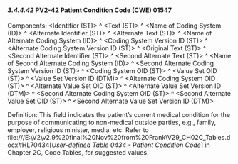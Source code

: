 #### *3.4.4.42* PV2-42 Patient Condition Code (CWE) 01547

Components: &lt;Identifier (ST)> ^ &lt;Text (ST)> ^ &lt;Name of Coding System (ID)> ^ &lt;Alternate Identifier (ST)> ^ &lt;Alternate Text (ST)> ^ &lt;Name of Alternate Coding System (ID)> ^ &lt;Coding System Version ID (ST)> ^ &lt;Alternate Coding System Version ID (ST)> ^ &lt;Original Text (ST)> ^ &lt;Second Alternate Identifier (ST)> ^ &lt;Second Alternate Text (ST)> ^ &lt;Name of Second Alternate Coding System (ID)> ^ &lt;Second Alternate Coding System Version ID (ST)> ^ &lt;Coding System OID (ST)> ^ &lt;Value Set OID (ST)> ^ &lt;Value Set Version ID (DTM)> ^ &lt;Alternate Coding System OID (ST)> ^ &lt;Alternate Value Set OID (ST)> ^ &lt;Alternate Value Set Version ID (DTM)> ^ &lt;Second Alternate Coding System OID (ST)> ^ &lt;Second Alternate Value Set OID (ST)> ^ &lt;Second Alternate Value Set Version ID (DTM)>

Definition: This field indicates the patient’s current medical condition for the purpose of communicating to non-medical outside parties, e.g., family, employer, religious minister, media, etc. Refer to file:///E:\V2\v2.9%20final%20Nov%20from%20Frank\V29_CH02C_Tables.docx#HL70434[_User-defined Table 0434 - Patient Condition Code_] in Chapter 2C, Code Tables, for suggested values.
